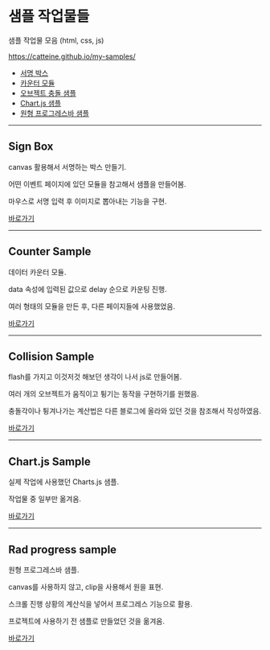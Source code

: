 # 샘플 작업물들

샘플 작업물 모음 (html, css, js)

https://catteine.github.io/my-samples/

- [서명 박스](#sign-box)
- [카운터 모듈](#counter-sample)
- [오브젝트 충돌 샘플](#collision-sample)
- [Chart.js 샘플](#chartjs-sample)
- [원형 프로그레스바 샘플](#rad-progress-sample)

---

## Sign Box

canvas 활용해서 서명하는 박스 만들기.

어떤 이벤트 페이지에 있던 모듈을 참고해서 샘플을 만들어봄.

마우스로 서명 입력 후 이미지로 뽑아내는 기능을 구현.

<a href="https://catteine.github.io/my-samples/sign_box/signbox.html" target="_blank">바로가기</a>

---

## Counter Sample

데이터 카운터 모듈.

data 속성에 입력된 값으로 delay 순으로 카운팅 진행.

여러 형태의 모듈을 만든 후, 다른 페이지들에 사용했었음.

<a href="https://catteine.github.io/my-samples/counter_sample/counter_samples.html" target="_blank">바로가기</a>

---

## Collision Sample

flash를 가지고 이것저것 해보던 생각이 나서 js로 만들어봄.

여러 개의 오브젝트가 움직이고 튕기는 동작을 구현하기를 원했음.

충돌각이나 튕겨나가는 계산법은 다른 블로그에 올라와 있던 것을 참조해서 작성하였음.

<a href="https://catteine.github.io/my-samples/collision_sample/collision.html" target="_blank">바로가기</a>

---

## Chart.js Sample

실제 작업에 사용했던 Charts.js 샘플.

작업물 중 일부만 옮겨옴.

<a href="https://catteine.github.io/my-samples/chartjs_sample/sample.html" target="_blank">바로가기</a>

---

## Rad progress sample

원형 프로그레스바 샘플.

canvas를 사용하지 않고, clip을 사용해서 원을 표현.

스크롤 진행 상황의 계산식을 넣어서 프로그레스 기능으로 활용.

프로젝트에 사용하기 전 샘플로 만들었던 것을 옮겨옴.

<a href="https://catteine.github.io/my-samples/rad_graph_sample/sample.html" target="_blank">바로가기</a>
